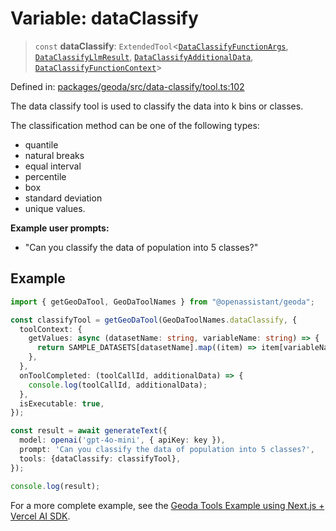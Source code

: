 # Variable: dataClassify

> `const` **dataClassify**: `ExtendedTool`\<[`DataClassifyFunctionArgs`](../type-aliases/DataClassifyFunctionArgs.md), [`DataClassifyLlmResult`](../type-aliases/DataClassifyLlmResult.md), [`DataClassifyAdditionalData`](../type-aliases/DataClassifyAdditionalData.md), [`DataClassifyFunctionContext`](../type-aliases/DataClassifyFunctionContext.md)\>

Defined in: [packages/geoda/src/data-classify/tool.ts:102](https://github.com/GeoDaCenter/openassistant/blob/2c7e2a603db0fcbd6603996e5ea15006191c5f7f/packages/geoda/src/data-classify/tool.ts#L102)

The data classify tool is used to classify the data into k bins or classes.

The classification method can be one of the following types:
- quantile
- natural breaks
- equal interval
- percentile
- box
- standard deviation
- unique values.

**Example user prompts:**
- "Can you classify the data of population into 5 classes?"

## Example

```typescript
import { getGeoDaTool, GeoDaToolNames } from "@openassistant/geoda";

const classifyTool = getGeoDaTool(GeoDaToolNames.dataClassify, {
  toolContext: {
    getValues: async (datasetName: string, variableName: string) => {
      return SAMPLE_DATASETS[datasetName].map((item) => item[variableName]);
    },
  },
  onToolCompleted: (toolCallId, additionalData) => {
    console.log(toolCallId, additionalData);
  },
  isExecutable: true,
});

const result = await generateText({
  model: openai('gpt-4o-mini', { apiKey: key }),
  prompt: 'Can you classify the data of population into 5 classes?',
  tools: {dataClassify: classifyTool},
});

console.log(result);
```

For a more complete example, see the [Geoda Tools Example using Next.js + Vercel AI SDK](https://github.com/openassistant/openassistant/tree/main/examples/vercel_geoda_example).
